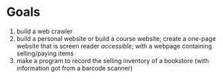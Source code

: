 # Goals
1. build a web crawler
2. build a personal website or build a course website; create a one-page website that is screen reader *accessible*; with a webpage containing selling/paying items 
3. make a program to record the selling inventory of a bookstore (with information got from a barcode scanner)